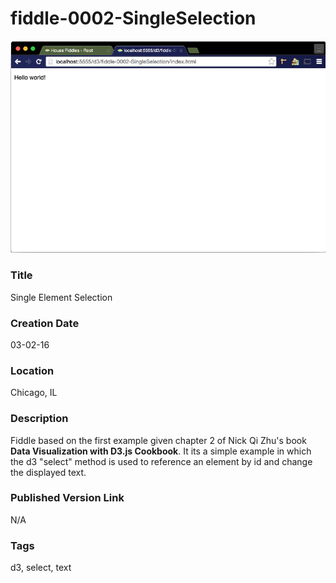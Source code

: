 fiddle-0002-SingleSelection
======

![Screenshot](screenshot.png)


### Title

Single Element Selection


### Creation Date

03-02-16


### Location

Chicago, IL


### Description

Fiddle based on the first example given chapter 2 of Nick Qi Zhu's book **Data Visualization with D3.js Cookbook**.  It
its a simple example in which the d3 "select" method is used to reference an element by id and change the displayed
text.


### Published Version Link

N/A


### Tags

d3, select, text
